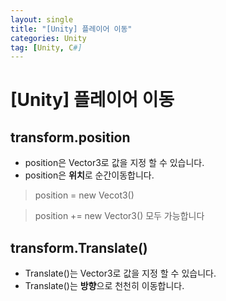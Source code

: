```yaml
---
layout: single
title: "[Unity] 플레이어 이동"
categories: Unity
tag: [Unity, C#]
---
```


#  [Unity] 플레이어 이동

## transform.position

 - position은 Vector3로 값을 지정 할 수 있습니다.
 - position은 **위치**로 순간이동합니다.
 > position = new Vecot3()
   
 > position += new Vector3() 모두 가능합니다

## transform.Translate()
- Translate()는 Vector3로 값을 지정 할 수 있습니다.
- Translate()는 **방향**으로 천천히 이동합니다.
